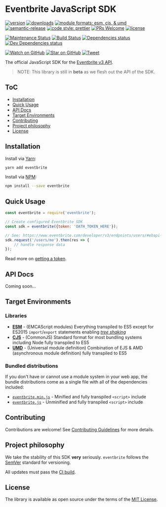 # Eventbrite JavaScript SDK

[![version](https://img.shields.io/npm/v/eventbrite.svg)](http://npm.im/eventbrite)
[![downloads](https://img.shields.io/npm/dt/eventbrite.svg)](http://npm-stat.com/charts.html?package=eventbrite&from=2018-05-01)
[![module formats: esm, cjs, & umd](https://img.shields.io/badge/module%20formats-esm%2C%20cjs%2C%20umd-green.svg)](https://unkpg.com/eventbrite/)
[![semantic-release](https://img.shields.io/badge/%20%20%F0%9F%93%A6%F0%9F%9A%80-semantic--release-e10079.svg)](https://github.com/semantic-release/semantic-release)
[![code style: prettier](https://img.shields.io/badge/code_style-prettier-ff69b4.svg?style=flat-square)](https://github.com/prettier/prettier)
[![PRs Welcome](https://img.shields.io/badge/PRs-welcome-brightgreen.svg)](http://makeapullrequest.com)
[![license](https://img.shields.io/github/license/eventbrite/eventbrite-sdk-javascript.svg)](LICENSE)

[![Maintenance Status](https://img.shields.io/badge/status-maintained-brightgreen.svg)](https://github.com/eventbrite/eventbrite-sdk-javascript/pulse)
[![Build Status](https://travis-ci.org/eventbrite/eventbrite-sdk-javascript.svg?branch=master)](https://travis-ci.org/eventbrite/eventbrite-sdk-javascript)
[![Dependencies status](https://img.shields.io/david/eventbrite/eventbrite-sdk-javascript.svg)](https://david-dm.org/eventbrite/eventbrite-sdk-javascript)
[![Dev Dependencies status](https://img.shields.io/david/dev/eventbrite/eventbrite-sdk-javascript.svg)](https://david-dm.org/eventbrite/eventbrite-sdk-javascript?type=dev)

[![Watch on GitHub](https://img.shields.io/github/watchers/eventbrite/eventbrite-sdk-javascript.svg?style=social)](https://github.com/eventbrite/eventbrite-sdk-javascript/watchers)
[![Star on GitHub](https://img.shields.io/github/stars/eventbrite/eventbrite-sdk-javascript.svg?style=social)](https://github.com/eventbrite/eventbrite-sdk-javascript/stargazers)
[![Tweet](https://img.shields.io/twitter/url/https/github.com/eventbrite/eventbrite-sdk-javascript.svg?style=social)](https://twitter.com/intent/tweet?text=Check%20out%20the%20official%20Eventbrite%20API%20JavaScript%20DSK%20by%20%40evbeng!%20%0A%20https%3A%2F%2Fgithub.com%2Feventbrite%2Feventbrite-sdk-javascript%2F)

The official JavaScript SDK for the [Eventbrite v3 API](https://www.eventbrite.com/developer/v3/).

> NOTE: This library is still in **beta** as we flesh out the API of the SDK.

## ToC

*   [Installation](#installation)
*   [Quick Usage](#quick-usage)
*   [API Docs](#api-docs)
*   [Target Environments](#target-environments)
*   [Contributing](CONTRIBUTING.md)
*   [Project philosophy](#project-philosophy)
*   [License](LICENSE)

## Installation

Install via [Yarn](https://yarnpkg.com/lang/en/docs/managing-dependencies/):

```sh
yarn add eventbrite
```

Install via [NPM](https://docs.npmjs.com/getting-started/installing-npm-packages-locally):

```sh
npm install --save eventbrite
```

## Quick Usage

```js
const eventbrite = require('eventbrite');

// Create configured Eventbrite SDK
const sdk = eventbrite({token: 'OATH_TOKEN_HERE'});

// See: https://www.eventbrite.com/developer/v3/endpoints/users/#ebapi-get-users-id
sdk.request('/users/me').then(res => {
    // handle response data
});
```

Read more on [getting a token](https://www.eventbrite.com/developer/v3/api_overview/authentication/#ebapi-getting-a-token).

## API Docs

Coming soon...

## Target Environments

### Libraries

*   [**ESM**](https://unpkg.com/eventbrite/lib/esm/) - (EMCAScript modules) Everything transpiled to ES5 except for ES2015 `import`/`export` statements enabling [_tree shaking_](https://webpack.js.org/guides/tree-shaking/)
*   [**CJS**](https://unpkg.com/eventbrite/lib/cjs/) - (CommonJS) Standard format for most bundling systems including Node fully transpiled to ES5
*   [**UMD**](https://unpkg.com/eventbrite/lib/umd/) - (Universal module definition) Combination of EJS & AMD (asynchronous module definition) fully transpiled to ES5

### Bundled distributions

If you don't have or cannot use a module system in your web app, the bundle distributions come as a single file with all of the dependencies included:

*   [`eventbrite.min.js`](https://unpkg.com/eventbrite/dist/eventbrite.min.js) - Minified and fully transpiled `<script>` include
*   [`eventbrite.js`](https://unpkg.com/eventbrite/dist/eventbrite.js) - Unminified and fully transpiled `<script>` include

## Contributing

Contributions are welcome! See [Contributing Guidelines](CONTRIBUTING.md) for more details.

## Project philosophy

We take the stability of this SDK **very** seriously. `eventbrite` follows the [SemVer](http://semver.org/) standard for versioning.

All updates must pass the [CI build](https://travis-ci.org/eventbrite/eventbrite-sdk-javascript/).

## License

The library is available as open source under the terms of the [MIT License](LICENSE).
